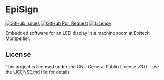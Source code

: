 # EpiSign
[![GitHub Issues](https://img.shields.io/github/issues/Nexus-Software/EpiSign.svg)](https://github.com/Nexus-Software/cpp_zia_api/issues)
[![GitHub Pull Request](https://img.shields.io/github/issues-pr/Nexus-Software/EpiSign.svg)](https://github.com/Nexus-Software/cpp_zia_api/issues)
[![License](https://img.shields.io/github/license/Nexus-Software/EpiSign.svg)](https://opensource.org/licenses/GPL-3.0)

Embedded software for an LED display in a machine room at Epitech Montpellier.

## License

This project is licensed under the GNU General Public License v3.0 - see the [LICENSE.md](LICENSE.md) file for details
